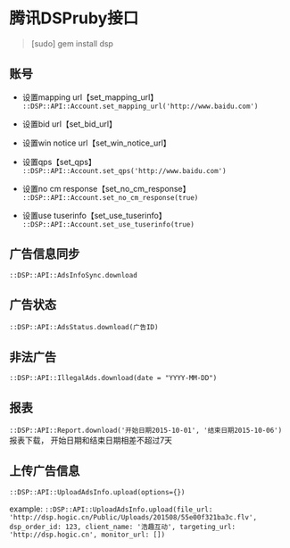 
腾讯DSPruby接口
======

> [sudo] gem install dsp

账号
----

* 设置mapping url【set_mapping_url】
 `::DSP::API::Account.set_mapping_url('http://www.baidu.com')`

* 设置bid url【set_bid_url】

* 设置win notice url【set_win_notice_url】

* 设置qps【set_qps】 `::DSP::API::Account.set_qps('http://www.baidu.com')`

* 设置no cm response【set_no_cm_response】 `::DSP::API::Account.set_no_cm_response(true)`

* 设置use tuserinfo【set_use_tuserinfo】 `::DSP::API::Account.set_use_tuserinfo(true)`

广告信息同步
----

`::DSP::API::AdsInfoSync.download`

广告状态
----

`::DSP::API::AdsStatus.download(广告ID)`

非法广告
----

`::DSP::API::IllegalAds.download(date = "YYYY-MM-DD")`

报表
----

`::DSP::API::Report.download('开始日期2015-10-01', '结束日期2015-10-06')`
报表下载， 开始日期和结束日期相差不超过7天

上传广告信息
----

`::DSP::API::UploadAdsInfo.upload(options={})`

example: 
`::DSP::API::UploadAdsInfo.upload(file_url: 'http://dsp.hogic.cn/Public/Uploads/201508/55e00f321ba3c.flv', dsp_order_id: 123, client_name: '浩趣互动', targeting_url: 'http://dsp.hogic.cn', monitor_url: [])`

